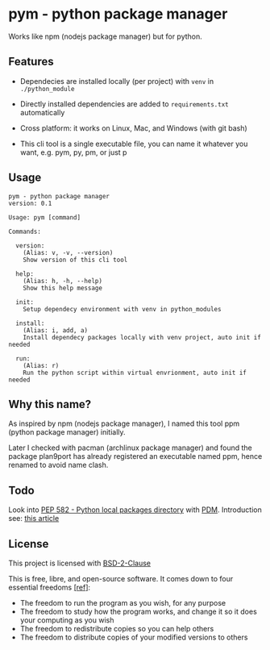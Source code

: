 # pym - python package manager

Works like npm (nodejs package manager) but for python.

## Features

- Dependecies are installed locally (per project) with `venv` in `./python_module`

- Directly installed dependencies are added to `requirements.txt` automatically

- Cross platform: it works on Linux, Mac, and Windows (with git bash)

- This cli tool is a single executable file, you can name it whatever you want, e.g. pym, py, pm, or just p

## Usage

```
pym - python package manager
version: 0.1

Usage: pym [command]

Commands:

  version:
    (Alias: v, -v, --version)
    Show version of this cli tool

  help:
    (Alias: h, -h, --help)
    Show this help message

  init:
    Setup dependecy environment with venv in python_modules

  install:
    (Alias: i, add, a)
    Install dependecy packages locally with venv project, auto init if needed

  run:
    (Alias: r)
    Run the python script within virtual envrionment, auto init if needed
```

## Why this name?

As inspired by npm (nodejs package manager), I named this tool ppm (python package manager) initially.

Later I checked with pacman (archlinux package manager) and found the package plan9port has already registered an executable named ppm, hence renamed to avoid name clash.

## Todo

Look into [PEP 582 - Python local packages directory](https://www.python.org/dev/peps/pep-0582) with [PDM](https://github.com/pdm-project/pdm).
Introduction see: [this article](https://www.infoworld.com/article/3654196/pdm-a-smarter-way-to-manage-python-packages.html)

## License

This project is licensed with [BSD-2-Clause](./LICENSE)

This is free, libre, and open-source software. It comes down to four essential freedoms [[ref]](https://seirdy.one/2021/01/27/whatsapp-and-the-domestication-of-users.html#fnref:2):

- The freedom to run the program as you wish, for any purpose
- The freedom to study how the program works, and change it so it does your computing as you wish
- The freedom to redistribute copies so you can help others
- The freedom to distribute copies of your modified versions to others
